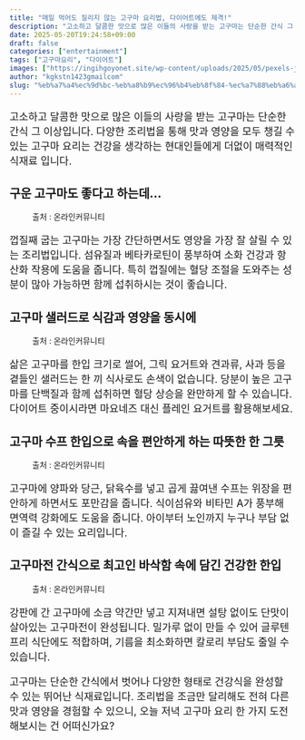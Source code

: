 ```yaml
---
title: "매일 먹어도 질리지 않는 고구마 요리법, 다이어트에도 제격!"
description: "고소하고 달콤한 맛으로 많은 이들의 사랑을 받는 고구마는 단순한 간식 그 이상입니다. 다양한 조리법을 통해 맛과 영양을 모두 챙길 수 있는 고구마 요리는 건강을 생각하는 현대인들에게 더없이 매력적인 식재료 입니다."
date: 2025-05-20T19:24:58+09:00
draft: false
categories: ["entertainment"]
tags: ["고구마요리", "다이어트"]
images: ["https://ingihgoyonet.site/wp-content/uploads/2025/05/pexels-jonathan-einwechter-1312107-32146989-768x1024.jpg", "https://ingihgoyonet.site/wp-content/uploads/2025/05/pexels-alesiakozik-6065705-683x1024.jpg", "https://ingihgoyonet.site/wp-content/uploads/2025/05/pexels-kubra-dogu-80605500-11519066-683x1024.jpg", "https://ingihgoyonet.site/wp-content/uploads/2025/05/pexels-jess-vide-5507577-1024x819.jpg"]
author: "kgkstn1423gmailcom"
slug: "%eb%a7%a4%ec%9d%bc-%eb%a8%b9%ec%96%b4%eb%8f%84-%ec%a7%88%eb%a6%ac%ec%a7%80-%ec%95%8a%eb%8a%94-%ea%b3%a0%ea%b5%ac%eb%a7%88-%ec%9a%94%eb%a6%ac%eb%b2%95-%eb%8b%a4%ec%9d%b4%ec%96%b4%ed%8a%b8%ec%97%90"
---
```


<p style="font-size:18px">고소하고 달콤한 맛으로 많은 이들의 사랑을 받는 고구마는 단순한 간식 그 이상입니다. 다양한 조리법을 통해 맛과 영양을 모두 챙길 수 있는 고구마 요리는 건강을 생각하는 현대인들에게 더없이 매력적인 식재료 입니다.</p> <h2 >구운 고구마도 좋다고 하는데...</h2> <figure ><img src="https://ingihgoyonet.site/wp-content/uploads/2025/05/pexels-jonathan-einwechter-1312107-32146989-768x1024.jpg" alt="" style="aspect-ratio:16/9;object-fit:cover"/><figcaption >출처 : 온라인커뮤니티</figcaption></figure> <p style="font-size:18px">껍질째 굽는 고구마는 가장 간단하면서도 영양을 가장 잘 살릴 수 있는 조리법입니다. 섬유질과 베타카로틴이 풍부하여 소화 건강과 항산화 작용에 도움을 줍니다. 특히 껍질에는 혈당 조절을 도와주는 성분이 많아 가능하면 함께 섭취하시는 것이 좋습니다.</p> <h2 >고구마 샐러드로 식감과 영양을 동시에</h2> <figure ><img src="https://ingihgoyonet.site/wp-content/uploads/2025/05/pexels-alesiakozik-6065705-683x1024.jpg" alt="" style="aspect-ratio:16/9;object-fit:cover"/><figcaption >출처 : 온라인커뮤니티</figcaption></figure> <p style="font-size:18px">삶은 고구마를 한입 크기로 썰어, 그릭 요거트와 견과류, 사과 등을 곁들인 샐러드는 한 끼 식사로도 손색이 없습니다. 당분이 높은 고구마를 단백질과 함께 섭취하면 혈당 상승을 완만하게 할 수 있습니다. 다이어트 중이시라면 마요네즈 대신 플레인 요거트를 활용해보세요.</p> <h2 >고구마 수프 한입으로 속을 편안하게 하는 따뜻한 한 그릇</h2> <figure ><img src="https://ingihgoyonet.site/wp-content/uploads/2025/05/pexels-kubra-dogu-80605500-11519066-683x1024.jpg" alt="" style="aspect-ratio:16/9;object-fit:cover"/><figcaption >출처 : 온라인커뮤니티</figcaption></figure> <p style="font-size:18px">고구마에 양파와 당근, 닭육수를 넣고 곱게 끓여낸 수프는 위장을 편안하게 하면서도 포만감을 줍니다. 식이섬유와 비타민 A가 풍부해 면역력 강화에도 도움을 줍니다. 아이부터 노인까지 누구나 부담 없이 즐길 수 있는 요리입니다.</p> <h2 >고구마전 간식으로 최고인 바삭함 속에 담긴 건강한 한입</h2> <figure ><img src="https://ingihgoyonet.site/wp-content/uploads/2025/05/pexels-jess-vide-5507577-1024x819.jpg" alt="" style="aspect-ratio:16/9;object-fit:cover"/><figcaption >출처 : 온라인커뮤니티</figcaption></figure> <p style="font-size:18px">강판에 간 고구마에 소금 약간만 넣고 지져내면 설탕 없이도 단맛이 살아있는 고구마전이 완성됩니다. 밀가루 없이 만들 수 있어 글루텐 프리 식단에도 적합하며, 기름을 최소화하면 칼로리 부담도 줄일 수 있습니다.</p> <p style="font-size:18px">고구마는 단순한 간식에서 벗어나 다양한 형태로 건강식을 완성할 수 있는 뛰어난 식재료입니다. 조리법을 조금만 달리해도 전혀 다른 맛과 영양을 경험할 수 있으니, 오늘 저녁 고구마 요리 한 가지 도전해보시는 건 어떠신가요?</p>